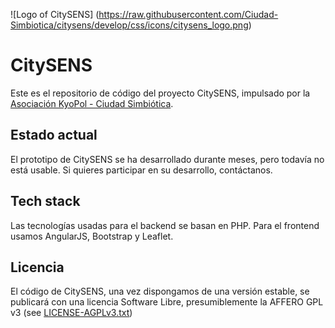 ![Logo of CitySENS]
(https://raw.githubusercontent.com/Ciudad-Simbiotica/citysens/develop/css/icons/citysens_logo.png)

# CitySENS

Este es el repositorio de código del proyecto CitySENS, impulsado por la [Asociación KyoPol - Ciudad Simbiótica](http://kyopol.net/).

## Estado actual

El prototipo de CitySENS se ha desarrollado durante meses, pero todavía no está usable.
Si quieres participar en su desarrollo, contáctanos. 

## Tech stack

Las tecnologías usadas para el backend se basan en PHP. Para el frontend usamos AngularJS, Bootstrap y Leaflet.

## Licencia

El código de CitySENS, una vez dispongamos de una versión estable, se publicará con una licencia Software Libre, presumiblemente la AFFERO GPL v3 (see [LICENSE-AGPLv3.txt](LICENSE-AGPLv3.txt))